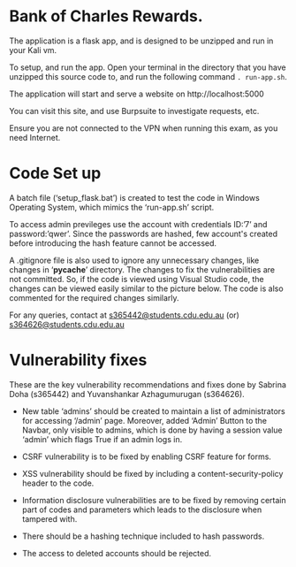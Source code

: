 # Bank of Charles Rewards.

The application is a flask app, and is designed to be unzipped and run in your Kali vm.

To setup, and run the app. Open your terminal in the directory that you have unzipped this source code to, and run the following command `. run-app.sh`.

The application will start and serve a website on http://localhost:5000

You can visit this site, and use Burpsuite to investigate requests, etc.

Ensure you are not connected to the VPN when running this exam, as you need Internet.

# Code Set up


A batch file (‘setup_flask.bat’) is created to test the code in Windows Operating System, which mimics the ‘run-app.sh’ script.

To access admin previleges use the account with credentials ID:’7’ and password:’qwer’. Since the passwords are hashed, few account's created before introducing the hash feature cannot be accessed.

A .gitignore file is also used to ignore any unnecessary changes, like changes in ‘__pycache__’ directory. The changes to fix the vulnerabilities are not committed. So, if the code is viewed using Visual Studio code, the changes can be viewed easily similar to the picture below. The code is also commented for the required changes similarly.

For any queries, contact at s365442@students.cdu.edu.au (or) s364626@students.cdu.edu.au

# Vulnerability fixes

These are the key vulnerability recommendations and fixes done by Sabrina Doha (s365442) and Yuvanshankar Azhagumurugan (s364626).

- New table ‘admins’ should be created to maintain a list of administrators for accessing ‘/admin’ page. Moreover, added ‘Admin’ Button to the Navbar, only visible to admins, which is done by having a session value ‘admin’ which flags True if an admin logs in. 

- CSRF vulnerability is to be fixed by enabling CSRF feature for forms. 

- XSS vulnerability should be fixed by including a content-security-policy header to the code. 

- Information disclosure vulnerabilities are to be fixed by removing certain part of codes and parameters which leads to the disclosure when tampered with. 

- There should be a hashing technique included to hash passwords. 

- The access to deleted accounts should be rejected.  
